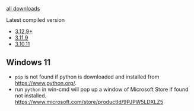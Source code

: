 [all downloads](https://www.python.org/downloads/windows/)


Latest compiled version
- [3.12.9+](https://www.python.org/ftp/python/3.12.9/python-3.12.9-amd64.exe)
- [3.11.9](https://www.python.org/ftp/python/3.11.9/python-3.11.9-amd64.exe)
- [3.10.11](https://www.python.org/ftp/python/3.10.11/python-3.10.11-amd64.exe)

## Windows 11
- `pip` is not found if python is downloaded and installed from https://www.python.org/.
- run `python` in win-cmd will pop up a window of Microsoft Store if found not installed. https://www.microsoft.com/store/productId/9PJPW5LDXLZ5

